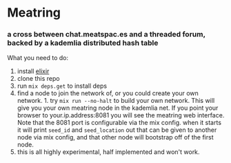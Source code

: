 Meatring
========


### a cross between chat.meatspac.es and a threaded forum, backed by a kademlia distributed hash table


What you need to do: 
  1. install [elixir](http://elixir-lang.org/install.html)
  2. clone this repo
  3. run ```mix deps.get``` to install deps
  4. find a node to join the network of, or you could create your own network. 
    1.  try ``` mix run --no-halt ``` to build your own network. This will give you your own meatring node in the kademlia net. If you point your browser to your.ip.address:8081 you will see the meatring web interface. Note that the 8081 port is configurable via the mix config. when it starts it will print ```seed_id``` and ```seed_location``` out that can be given to another node via mix config, and that other node will bootstrap off of the first node.
  4. this is all highly experimental, half implemented and won't work. 
  
